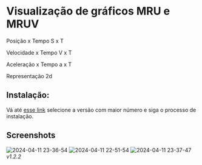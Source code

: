 <h1>Visualização de gráficos MRU  e MRUV</h1>

Posição x Tempo
S x T

Velocidade x Tempo
V x T

Aceleração x Tempo
a x T 

Representação 2d

<h2>Instalação:</h2>
<p>Vá até <a href="https://github.com/AlgumCorrupto/mru-v/releases">esse link</a> selecione a versão com maior número e siga o processo de instalação.</p>

<h2>Screenshots</h2>

![2024-04-11 23-36-54](https://github.com/AlgumCorrupto/mru-v/assets/112904295/2b5202f5-f1db-45da-aa1e-35db1d5b88a5)
![2024-04-11 22-51-54](https://github.com/AlgumCorrupto/mru-v/assets/112904295/df201670-114f-4ceb-ae54-98230308d8a2)
![2024-04-11 23-37-47](https://github.com/AlgumCorrupto/mru-v/assets/112904295/6cd7c4f1-7dba-4ac6-a8f8-82f73690fbfc)
*v1.2.2*

